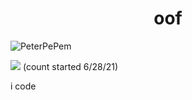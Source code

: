 <h1 align="center">oof
 </h1>
<p align="left"> <img src="https://komarev.com/ghpvc/?username=PeterPePem" alt="PeterPePem" /> </p>

![](https://hit.yhype.me/github/profile?user_id=63124240)
(count started 6/28/21)



i code
